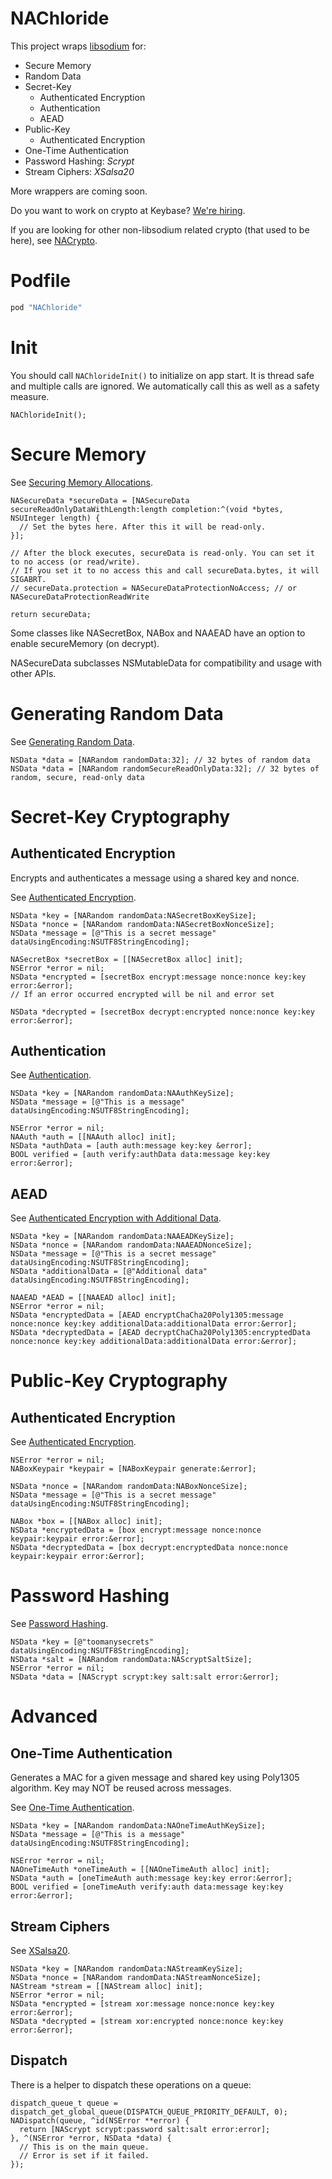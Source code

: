 NAChloride
===========

This project wraps [libsodium](https://github.com/jedisct1/libsodium) for:

* Secure Memory
* Random Data
* Secret-Key 
  * Authenticated Encryption
  * Authentication
  * AEAD
* Public-Key
  * Authenticated Encryption
* One-Time Authentication
* Password Hashing: *Scrypt*
* Stream Ciphers: *XSalsa20*

More wrappers are coming soon.

Do you want to work on crypto at Keybase? [We're hiring](https://keybase.io/jobs).

If you are looking for other non-libsodium related crypto (that used to be here), see [NACrypto](https://github.com/gabriel/NACrypto).

# Podfile

```ruby
pod "NAChloride"
```

# Init

You should call `NAChlorideInit()` to initialize on app start. It is thread safe and multiple calls are ignored. We automatically call this as well as a safety measure.

```objc
NAChlorideInit();
```

# Secure Memory

See [Securing Memory Allocations](https://download.libsodium.org/doc/helpers/memory_management.html).

```objc
NASecureData *secureData = [NASecureData secureReadOnlyDataWithLength:length completion:^(void *bytes, NSUInteger length) {
  // Set the bytes here. After this it will be read-only.
}];

// After the block executes, secureData is read-only. You can set it to no access (or read/write).
// If you set it to no access this and call secureData.bytes, it will SIGABRT.
// secureData.protection = NASecureDataProtectionNoAccess; // or NASecureDataProtectionReadWrite

return secureData;
```

Some classes like NASecretBox, NABox and NAAEAD have an option to enable secureMemory (on decrypt).

NASecureData subclasses NSMutableData for compatibility and usage with other APIs.

# Generating Random Data

See [Generating Random Data](https://download.libsodium.org/doc/generating_random_data/index.html).

```objc
NSData *data = [NARandom randomData:32]; // 32 bytes of random data
NSData *data = [NARandom randomSecureReadOnlyData:32]; // 32 bytes of random, secure, read-only data
```

# Secret-Key Cryptography

## Authenticated Encryption

Encrypts and authenticates a message using a shared key and nonce.

See [Authenticated Encryption](https://download.libsodium.org/doc/secret-key_cryptography/authenticated_encryption.html).

```objc
NSData *key = [NARandom randomData:NASecretBoxKeySize];
NSData *nonce = [NARandom randomData:NASecretBoxNonceSize];
NSData *message = [@"This is a secret message" dataUsingEncoding:NSUTF8StringEncoding];

NASecretBox *secretBox = [[NASecretBox alloc] init];
NSError *error = nil;
NSData *encrypted = [secretBox encrypt:message nonce:nonce key:key error:&error];
// If an error occurred encrypted will be nil and error set

NSData *decrypted = [secretBox decrypt:encrypted nonce:nonce key:key error:&error];
```

## Authentication

See [Authentication](https://download.libsodium.org/doc/secret-key_cryptography/secret-key_authentication.html).

```objc
NSData *key = [NARandom randomData:NAAuthKeySize];
NSData *message = [@"This is a message" dataUsingEncoding:NSUTF8StringEncoding];

NSError *error = nil;
NAAuth *auth = [[NAAuth alloc] init];
NSData *authData = [auth auth:message key:key &error];
BOOL verified = [auth verify:authData data:message key:key error:&error];
```

## AEAD

See [Authenticated Encryption with Additional Data](https://download.libsodium.org/doc/secret-key_cryptography/aead.html).

```objc
NSData *key = [NARandom randomData:NAAEADKeySize];
NSData *nonce = [NARandom randomData:NAAEADNonceSize];
NSData *message = [@"This is a secret message" dataUsingEncoding:NSUTF8StringEncoding];
NSData *additionalData = [@"Additional data" dataUsingEncoding:NSUTF8StringEncoding];

NAAEAD *AEAD = [[NAAEAD alloc] init];
NSError *error = nil;
NSData *encryptedData = [AEAD encryptChaCha20Poly1305:message nonce:nonce key:key additionalData:additionalData error:&error];
NSData *decryptedData = [AEAD decryptChaCha20Poly1305:encryptedData nonce:nonce key:key additionalData:additionalData error:&error];
```

# Public-Key Cryptography

## Authenticated Encryption

See [Authenticated Encryption](https://download.libsodium.org/doc/public-key_cryptography/authenticated_encryption.html).

```objc
NSError *error = nil;
NABoxKeypair *keypair = [NABoxKeypair generate:&error];

NSData *nonce = [NARandom randomData:NABoxNonceSize];
NSData *message = [@"This is a secret message" dataUsingEncoding:NSUTF8StringEncoding];

NABox *box = [[NABox alloc] init];
NSData *encryptedData = [box encrypt:message nonce:nonce keypair:keypair error:&error];
NSData *decryptedData = [box decrypt:encryptedData nonce:nonce keypair:keypair error:&error];
```

# Password Hashing

See [Password Hashing](https://download.libsodium.org/doc/password_hashing/index.html).

```objc
NSData *key = [@"toomanysecrets" dataUsingEncoding:NSUTF8StringEncoding];
NSData *salt = [NARandom randomData:NAScryptSaltSize];
NSError *error = nil;
NSData *data = [NAScrypt scrypt:key salt:salt error:&error];
```

# Advanced

## One-Time Authentication

Generates a MAC for a given message and shared key using Poly1305 algorithm.
Key may NOT be reused across messages.

See [One-Time Authentication](https://download.libsodium.org/doc/advanced/poly1305.html).

```objc
NSData *key = [NARandom randomData:NAOneTimeAuthKeySize];
NSData *message = [@"This is a message" dataUsingEncoding:NSUTF8StringEncoding];

NSError *error = nil;
NAOneTimeAuth *oneTimeAuth = [[NAOneTimeAuth alloc] init];
NSData *auth = [oneTimeAuth auth:message key:key error:&error];
BOOL verified = [oneTimeAuth verify:auth data:message key:key error:&error];
```

## Stream Ciphers

See [XSalsa20](https://download.libsodium.org/doc/advanced/xsalsa20.html).

```objc
NSData *key = [NARandom randomData:NAStreamKeySize];
NSData *nonce = [NARandom randomData:NAStreamNonceSize];
NAStream *stream = [[NAStream alloc] init];
NSError *error = nil;
NSData *encrypted = [stream xor:message nonce:nonce key:key error:&error];
NSData *decrypted = [stream xor:encrypted nonce:nonce key:key error:&error];
```

## Dispatch

There is a helper to dispatch these operations on a queue:

```objc
dispatch_queue_t queue = dispatch_get_global_queue(DISPATCH_QUEUE_PRIORITY_DEFAULT, 0);
NADispatch(queue, ^id(NSError **error) {
  return [NAScrypt scrypt:password salt:salt error:error];
}, ^(NSError *error, NSData *data) {
  // This is on the main queue.
  // Error is set if it failed.
});
```
